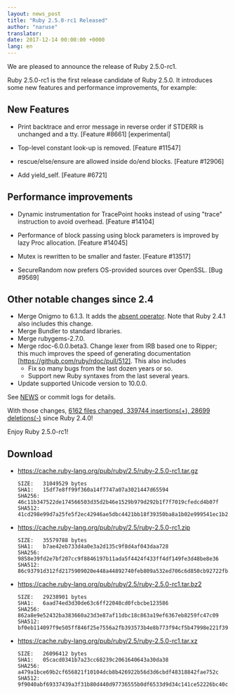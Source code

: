 ```yaml
---
layout: news_post
title: "Ruby 2.5.0-rc1 Released"
author: "naruse"
translator:
date: 2017-12-14 00:00:00 +0000
lang: en
---
```


We are pleased to announce the release of Ruby 2.5.0-rc1.

Ruby 2.5.0-rc1 is the first release candidate of Ruby 2.5.0.
It introduces some new features and performance improvements, for example:

## New Features

* Print backtrace and error message in reverse order if STDERR is unchanged and a tty.
  [Feature #8661] [experimental]

* Top-level constant look-up is removed.  [Feature #11547]

* rescue/else/ensure are allowed inside do/end blocks.  [Feature #12906]

* Add yield\_self.  [Feature #6721]

## Performance improvements

* Dynamic instrumentation for TracePoint hooks instead of using "trace"
  instruction to avoid overhead. [Feature #14104]

* Performance of block passing using block parameters is improved by
  lazy Proc allocation. [Feature #14045]

* Mutex is rewritten to be smaller and faster. [Feature #13517]

* SecureRandom now prefers OS-provided sources over OpenSSL. [Bug #9569]

## Other notable changes since 2.4

* Merge Onigmo to 6.1.3.
  It adds the [absent operator](https://github.com/k-takata/Onigmo/issues/87).
  Note that Ruby 2.4.1 also includes this change.
* Merge Bundler to standard libraries.
* Merge rubygems-2.7.0.
* Merge rdoc-6.0.0.beta3.
  Change lexer from IRB based one to Ripper;
  this much improves the speed of generating documentation
  [https://github.com/ruby/rdoc/pull/512].
  This also includes
  * Fix so many bugs from the last dozen years or so.
  * Support new Ruby syntaxes from the last several years.
* Update supported Unicode version to 10.0.0.

See [NEWS](https://github.com/ruby/ruby/blob/v2_5_0_rc1/NEWS)
or commit logs for details.

With those changes,
[6162 files changed, 339744 insertions(+), 28699 deletions(-)](https://github.com/ruby/ruby/compare/v2_4_0...v2_5_0_rc1)
since Ruby 2.4.0!

Enjoy Ruby 2.5.0-rc1!

## Download

* <https://cache.ruby-lang.org/pub/ruby/2.5/ruby-2.5.0-rc1.tar.gz>

      SIZE:   31049529 bytes
      SHA1:   15df7e8ff99f360a14f7747a07a3021447d65594
      SHA256: 46c11b347522de174566503d35d2b46e1529b979d292b1f7f7019cfedcd4b07f
      SHA512: 41cd298e99d7a25fe5f2ec42946ae5dbc4421bb18f39350ba8a1b02e999541ec1b21b5f6ce0489b3a159f47e37d409178ba7c21c00e177b0fdb410ca6e9d6142

* <https://cache.ruby-lang.org/pub/ruby/2.5/ruby-2.5.0-rc1.zip>

      SIZE:   35579788 bytes
      SHA1:   b7ae42eb733d4a0e3a2d135c9f8d4af043daa728
      SHA256: 9858e39fd2e7bf207cc9f8846197b11ada5f4424f433ff4df149fe3d48be8e36
      SHA512: 86c93791d312fd2175909020e448a44892740feb809a532ed706c6d850cb92722fb7ca02ecbdf7a1fbeb5b4f42f1338ce9a15b7c0a41055937bd1fdfb4be6f11

* <https://cache.ruby-lang.org/pub/ruby/2.5/ruby-2.5.0-rc1.tar.bz2>

      SIZE:   29238901 bytes
      SHA1:   6aad74ed3d30de63c6ff22048cd0fcbcbe123586
      SHA256: 862a8e9e52432ba383660a23d3e87af11dbc18c863a19ef6367eb8259fc47c09
      SHA512: bf0eb114097f9e505ff846f25e7556a2fb393573b4e8b773f94cf5b47998e221f3962a291db15a3cdbdf4ced5a523812937f80d95f4ee3f7b13c4e37f178d7a7

* <https://cache.ruby-lang.org/pub/ruby/2.5/ruby-2.5.0-rc1.tar.xz>

      SIZE:   26096412 bytes
      SHA1:   05cacd0341b7a23cc68239c2061640643a30da38
      SHA256: a479a1bce69b2cf656821f10104dcb8b426922b56d3d6cbdf48318842fae752c
      SHA512: 9f9040abf69337439a3f31b80d440d97736555b0df6533d9d34c141ce52226bc40c3f4f7e596e74b080c879e933649c17a073c893be1a304d9a883bab02e9494
